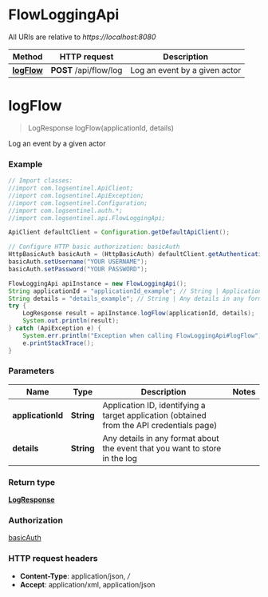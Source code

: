 # FlowLoggingApi

All URIs are relative to *https://localhost:8080*

Method | HTTP request | Description
------------- | ------------- | -------------
[**logFlow**](FlowLoggingApi.md#logFlow) | **POST** /api/flow/log | Log an event by a given actor


<a name="logFlow"></a>
# **logFlow**
> LogResponse logFlow(applicationId, details)

Log an event by a given actor

### Example
```java
// Import classes:
//import com.logsentinel.ApiClient;
//import com.logsentinel.ApiException;
//import com.logsentinel.Configuration;
//import com.logsentinel.auth.*;
//import com.logsentinel.api.FlowLoggingApi;

ApiClient defaultClient = Configuration.getDefaultApiClient();

// Configure HTTP basic authorization: basicAuth
HttpBasicAuth basicAuth = (HttpBasicAuth) defaultClient.getAuthentication("basicAuth");
basicAuth.setUsername("YOUR USERNAME");
basicAuth.setPassword("YOUR PASSWORD");

FlowLoggingApi apiInstance = new FlowLoggingApi();
String applicationId = "applicationId_example"; // String | Application ID, identifying a target application (obtained from the API credentials page)
String details = "details_example"; // String | Any details in any format about the event that you want to store in the log
try {
    LogResponse result = apiInstance.logFlow(applicationId, details);
    System.out.println(result);
} catch (ApiException e) {
    System.err.println("Exception when calling FlowLoggingApi#logFlow");
    e.printStackTrace();
}
```

### Parameters

Name | Type | Description  | Notes
------------- | ------------- | ------------- | -------------
 **applicationId** | **String**| Application ID, identifying a target application (obtained from the API credentials page) |
 **details** | **String**| Any details in any format about the event that you want to store in the log |

### Return type

[**LogResponse**](LogResponse.md)

### Authorization

[basicAuth](../README.md#basicAuth)

### HTTP request headers

 - **Content-Type**: application/json, */*
 - **Accept**: application/xml, application/json

